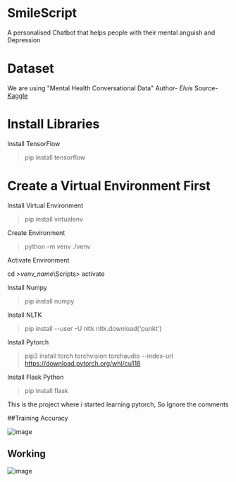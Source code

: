 # SmileScript
A personalised Chatbot that helps people with their mental anguish and Depression

# Dataset
We are using "Mental Health Conversational Data" 
Author- *Elvis* 
Source- [Kaggle](https://www.kaggle.com/datasets/elvis23/mental-health-conversational-data)

# Install Libraries
Install TensorFlow
>pip install tensorflow

# Create a Virtual Environment First 
Install Virtual Environment
>pip install virtualenv
>
Create Environment
>python -m venv ./venv
>
Activate Environment

cd >*venv_name*\Scripts> activate

Install Numpy
>pip install numpy
>
Install NLTK
>pip install --user -U nltk
>nltk.download('punkt')
>
Install Pytorch
>pip3 install torch torchvision torchaudio --index-url https://download.pytorch.org/whl/cu118

>
Install Flask Python
>pip install flask 


This is the project where i started learning pytorch, So Ignore the comments


##Training Accuracy


![image](https://github.com/user-attachments/assets/846891b8-7913-4f41-8dd3-ef98c43f2daa)


## Working
![image](https://github.com/user-attachments/assets/1ed4cee1-73dd-4fe7-9b68-be492a806ff0)

